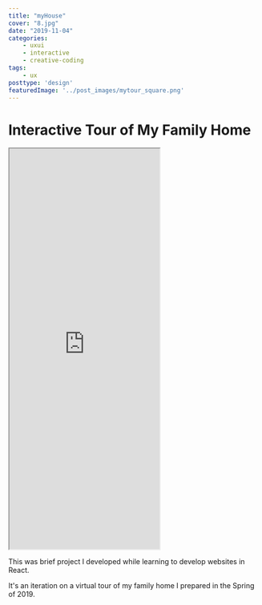 ```yaml
---
title: "myHouse"
cover: "8.jpg"
date: "2019-11-04"
categories:
    - uxui
    - interactive
    - creative-coding
tags:
    - ux
posttype: 'design'
featuredImage: '../post_images/mytour_square.png'
---
```


# Interactive Tour of My Family Home

<grid-container>

<iframe src="https://joshuakery.github.io/mytour" height="800"></iframe>

This was brief project I developed while learning to develop websites in React.

It's an iteration on a virtual tour of my family home I prepared in the Spring of 2019.

</grid-container>